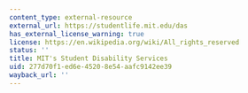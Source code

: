 ```yaml
---
content_type: external-resource
external_url: https://studentlife.mit.edu/das
has_external_license_warning: true
license: https://en.wikipedia.org/wiki/All_rights_reserved
status: ''
title: MIT's Student Disability Services
uid: 277d70f1-ed6e-4520-8e54-aafc9142ee39
wayback_url: ''
---
```

